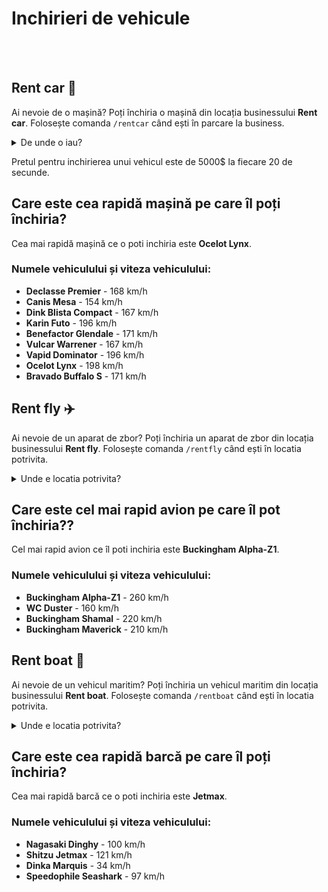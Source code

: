 # Inchirieri de vehicule
<br><br>
## Rent car 🚗

Ai nevoie de o mașină? Poți închiria o mașină din locația businessului **Rent car**. Folosește comanda `/rentcar` când ești în parcare la business.

<details class="details custom-block">
    <summary>De unde o iau?</summary>
    <p><img src="https://i.imgur.com/tDIe4kP.jpeg" alt= "Locatie"></p>
</details>


Pretul pentru inchirierea unui vehicul este de 5000$ la fiecare 20 de secunde.


## Care este cea rapidă mașină pe care îl poți închiria?
Cea mai rapidă mașină ce o poti inchiria este **Ocelot Lynx**.

<h3>Numele vehiculului și viteza vehiculului:</h3>
<ul>
    <li><strong>Declasse Premier</strong> - 168 km/h</li>
    <li><strong>Canis Mesa</strong> - 154 km/h</li>
    <li><strong>Dink Blista Compact</strong> - 167 km/h</li>
    <li><strong>Karin Futo</strong> - 196 km/h</li>
    <li><strong>Benefactor Glendale</strong> - 171 km/h</li>
    <li><strong>Vulcar Warrener</strong> - 167 km/h</li>
    <li><strong>Vapid Dominator</strong> - 196 km/h</li>
    <li><strong>Ocelot Lynx</strong> - 198 km/h</li>
    <li><strong>Bravado Buffalo S</strong> - 171 km/h</li>
</ul>


## Rent fly ✈️
Ai nevoie de un aparat de zbor? Poți închiria un aparat de zbor din locația businessului **Rent fly**. Folosește comanda `/rentfly` când ești în locatia potrivita.

<details class="details custom-block">
    <summary>Unde e locatia potrivita?</summary>
    <p><img src="https://i.imgur.com/uFZqOlC.jpeg" alt= "Locatie"></p>
</details>

## Care este cel mai rapid avion pe care îl pot închiria??
Cel mai rapid avion ce îl poti inchiria este **Buckingham Alpha-Z1**.

<h3>Numele vehiculului și viteza vehiculului:</h3>
<ul>
    <li><strong>Buckingham Alpha-Z1</strong> - 260 km/h</li>
    <li><strong>WC Duster</strong> - 160 km/h</li>
    <li><strong>Buckingham Shamal</strong> - 220 km/h</li>
    <li><strong>Buckingham Maverick</strong> - 210 km/h</li>
</ul>


## Rent boat 🚢
Ai nevoie de un vehicul maritim?  Poți închiria un vehicul maritim din locația businessului **Rent boat**. Folosește comanda `/rentboat` când ești în locatia potrivita.

<details class="details custom-block">
    <summary>Unde e locatia potrivita?</summary>
    <p><img src="https://i.imgur.com/DxIXBdG.jpeg" alt= "Locatie"></p>
</details>

## Care este cea rapidă barcă pe care îl poți închiria?
Cea mai rapidă barcă ce o poti inchiria este **Jetmax**.

<h3>Numele vehiculului și viteza vehiculului:</h3>
<ul>
    <li><strong>Nagasaki Dinghy</strong> - 100 km/h</li>
    <li><strong>Shitzu Jetmax</strong> - 121 km/h</li>
    <li><strong>Dinka Marquis</strong> - 34 km/h</li>
    <li><strong>Speedophile Seashark</strong> - 97 km/h</li>
</ul>


